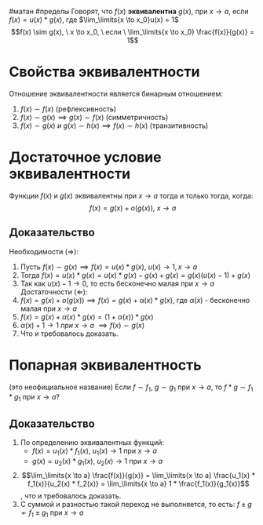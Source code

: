 #матан #пределы
Говорят, что $f(x)$ **эквивалентна** $g(x)$, при $x \to a$, если $f(x) = u(x) * g(x)$, где $\lim_\limits{x \to x_0}u(x) = 1$
$$f(x) \sim g(x), \ x \to x_0, \ если \ \lim_\limits{x \to x_0} \frac{f(x)}{g(x)} = 1$$
# Свойства эквивалентности
Отношение эквивалентности является бинарным отношением:
1. $f(x) \sim f(x)$ (рефлексивность)
2. $f(x) \sim g(x) \implies g(x) \sim f(x)$ (симметричность)
3. $f(x) \sim g(x) \ и \ g(x) \sim h(x) \implies f(x) \sim h(x)$ (транзитивность)
# Достаточное условие эквивалентности
Функции $f(x)$ и $g(x)$ эквивалентны при $x \to a$ тогда и только тогда, когда: $$f(x) = g(x) + o(g(x)), \ x \to a$$
## Доказательство
Необходимости ($\Rightarrow$):
1. Пусть $f(x) \sim g(x) \implies f(x) = u(x) * g(x), \ u(x) \to 1, x \to a$
2. Тогда $f(x) = u(x) * g(x) = u(x)*g(x) - g(x) + g(x) = g(x) (u(x) - 1) + g(x)$
3. Так как $u(x) - 1 \to 0$, то есть бесконечно малая при $x \to a$
Достаточности ($\Leftarrow$):
1. $f(x) = g(x) + o(g(x)) \implies f(x) = g(x) + \alpha(x) * g(x)$, где $\alpha(x)$ - бесконечно малая при $x \to a$
2. $f(x) = g(x) + \alpha(x) * g(x) = (1 + \alpha(x)) * g(x)$
3. $\alpha(x) + 1 \to 1 \ при \ x \to a \  \implies f(x) \sim g(x)$
4. Что и требовалось доказать.
# Попарная эквивалентность
(это неофициальное название)
Если $f \sim f_1, \ g \sim g_1$ при $x \to a$, то $f * g \sim f_1 * g_1$ при $x \to a$?
## Доказательство
1. По определению эквивалентных функций:
	- $f(x) = u_1(x) * f_1(x), \ u_1(x) \to 1$ при $x \to a$
	- $g(x) = u_2(x) * g_1(x), \ u_2(x) \to 1$ при $x \to a$
2. $$\lim_\limits{x \to a} \frac{f(x)}{g(x)} = \lim_\limits{x \to a} \frac{u_1(x) * f_1(x)}{u_2(x) * f_2(x)} = \lim_\limits{x \to a} 1 * \frac{f_1(x)}{g_1(x)}$$, что и требовалось доказать.
3. С суммой и разностью такой переход не выполняется, то есть:
	$f \pm g \nsim f_1 \pm g_1$ при $x \to a$